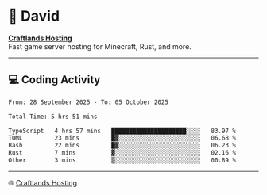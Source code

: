# 👋 David

**[Craftlands Hosting](https://craftlands.host)**  
Fast game server hosting for Minecraft, Rust, and more.

---

## 💻 Coding Activity

<!--START_SECTION:waka-->

```txt
From: 28 September 2025 - To: 05 October 2025

Total Time: 5 hrs 51 mins

TypeScript   4 hrs 57 mins   █████████████████████░░░░   83.97 %
TOML         23 mins         █▓░░░░░░░░░░░░░░░░░░░░░░░   06.68 %
Bash         22 mins         █▓░░░░░░░░░░░░░░░░░░░░░░░   06.23 %
Rust         7 mins          ▓░░░░░░░░░░░░░░░░░░░░░░░░   02.16 %
Other        3 mins          ▒░░░░░░░░░░░░░░░░░░░░░░░░   00.89 %
```

<!--END_SECTION:waka-->

---

🌐 [Craftlands Hosting](https://craftlands.host)  

